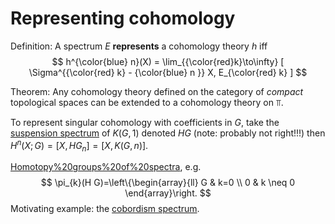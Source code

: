 # Representing cohomology

Definition:
A spectrum $E$ **represents** a cohomology theory $h$ iff
$$
h^{\color{blue} n}(X) = \lim_{{\color{red}k}\to\infty} [ \Sigma^{{\color{red} k} - {\color{blue} n }} X, E_{\color{red} k} ]
$$

Theorem:
Any cohomology theory defined on the category of *compact* topological spaces can be extended to a cohomology theory on $\Top$.

To represent singular cohomology with coefficients in $G$, take the [suspension spectrum](suspension%20spectrum) of $K(G, 1)$ denoted $HG$ (note: probably not right!!!) then $H^n(X; G) = [X, HG_n] = [X, K(G, n)]$.

[Homotopy%20groups%20of%20spectra](Homotopy%20groups%20of%20spectra), e.g.
$$
\pi_{k}(H G)=\left\{\begin{array}{ll}
G & k=0 \\
0 & k \neq 0
\end{array}\right.
$$
Motivating example: the [cobordism spectrum](cobordism%20spectrum.md).